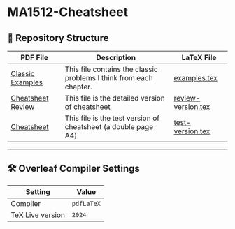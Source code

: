 # MA1512-Cheatsheet
## 📂 Repository Structure
| PDF File                      | Description                                   | LaTeX File        |
|-------------------------------|-----------------------------------------------|-------------------|
| [Classic Examples](./Classic_Examples.pdf) | This file contains the classic problems I think from each chapter. | [examples.tex](./examples.tex)              |
| [Cheatsheet Review](./MA1512_Cheatsheet_Review.pdf) | This file is the detailed version of cheatsheet | [review-version.tex](./review-version.tex)             |
| [Cheatsheet](./MA1512_Cheatsheet.pdf) | This file is the test version of cheatsheet (a double page A4) | [test-version.tex](./test-version.tex) |

---

## 🛠 **Overleaf Compiler Settings**

| **Setting**         | **Value**     |
|----------------------|---------------|
| Compiler            | `pdfLaTeX`    |
| TeX Live version    | `2024`        |
